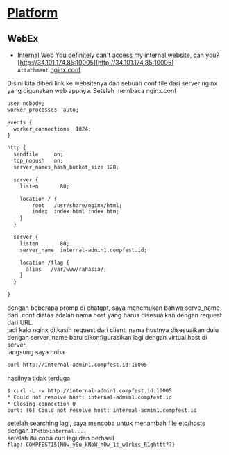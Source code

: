 # [Platform](https://ctf.compfest.id/)


## WebEx
- Internal Web
You definitely can't access my internal website, can you? [http://34.101.174.85:10005](http://34.101.174.85:10005)<br>
`Attachment` [nginx.conf](https://ctf.compfest.id/files/333a3b229c2a5ff0733409c0e2b2703b/nginx.conf?token=eyJ1c2VyX2lkIjoxNjYsInRlYW1faWQiOm51bGwsImZpbGVfaWQiOjE0fQ.ZNEVtQ.EhacNTfGRk5H3-3qqs9gMwFf6W8)

Disini kita diberi link ke websitenya dan sebuah conf file dari server nginx yang digunakan web appnya. Setelah membaca nginx.conf
```txt
user nobody;
worker_processes  auto;

events {
  worker_connections  1024;
}

http {
  sendfile     on;
  tcp_nopush   on;
  server_names_hash_bucket_size 128;

  server {
    listen       80;

    location / {
        root   /usr/share/nginx/html;
        index  index.html index.htm;
    }
  }

  server {
    listen       80;
    server_name  internal-admin1.compfest.id;

    location /flag {
      alias   /var/www/rahasia/;
    }
  }

}

```
dengan beberapa promp di chatgpt, saya menemukan bahwa serve_name dari .conf diatas adalah nama host yang harus disesuaikan dengan request dari URL.<br> jadi kalo nginx di kasih request dari client, nama hostnya disesuaikan dulu dengan server_name baru dikonfigurasikan lagi dengan virtual host di server.
<br> langsung saya coba
```txt 
curl http://internal-admin1.compfest.id:10005
```
hasilnya tidak terduga
```txt
$ curl -L -v http://internal-admin1.compfest.id:10005
* Could not resolve host: internal-admin1.compfest.id
* Closing connection 0
curl: (6) Could not resolve host: internal-admin1.compfest.id
```

setelah searching lagi, saya mencoba untuk menambah file etc/hosts dengan `IP<tb>internal....` <br> setelah itu coba curl lagi dan berhasil<br>
`flag: COMPFEST15{N0w_y0u_kNoW_h0w_1t_w0rkss_R1ghttt??}`
